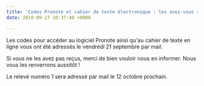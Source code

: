 ```yaml
---
title: 'Codes Pronote et cahier de texte électronique : les avez-vous reçus ?'
date: 2018-09-27 10:37:48 +0000

---
```

Les codes pour accéder au logiciel Pronote ainsi qu'au cahier de texte en ligne vous ont été adressés le vendredi 21 septembre par mail. 

Si vous ne les avez pas reçus, merci de bien vouloir nous en informer. Nous vous les renverrons aussitôt !

Le relevé numéro 1 sera adressé par mail le 12 octobre prochain. 